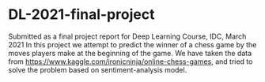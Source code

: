 # DL-2021-final-project 
Submitted as a final project report for Deep Learning Course, IDC, March 2021
In this project we attempt to predict the winner of a chess game by the moves players make at the beginning of the game.
We have taken the data from https://www.kaggle.com/ironicninja/online-chess-games, and tried to solve the problem based on sentiment-analysis model.
